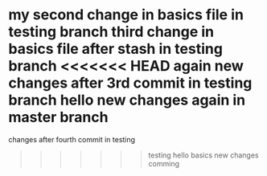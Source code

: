 my second change in basics file in testing branch
third change in basics file after stash in testing branch
<<<<<<< HEAD
again new changes after 3rd commit in testing branch
hello new changes again in master branch
=======
changes after fourth commit in testing
>>>>>>> testing
hello basics new changes comming
